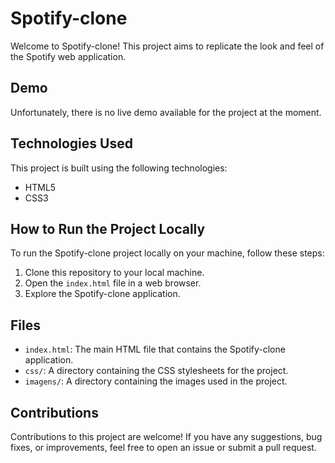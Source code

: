 # Spotify-clone

Welcome to Spotify-clone! This project aims to replicate the look and feel of the Spotify web application.

## Demo

Unfortunately, there is no live demo available for the project at the moment.

## Technologies Used

This project is built using the following technologies:

- HTML5
- CSS3

## How to Run the Project Locally

To run the Spotify-clone project locally on your machine, follow these steps:

1. Clone this repository to your local machine.
2. Open the `index.html` file in a web browser.
3. Explore the Spotify-clone application.

## Files

- `index.html`: The main HTML file that contains the Spotify-clone application.
- `css/`: A directory containing the CSS stylesheets for the project.
- `imagens/`: A directory containing the images used in the project.

## Contributions

Contributions to this project are welcome! If you have any suggestions, bug fixes, or improvements, feel free to open an issue or submit a pull request.


